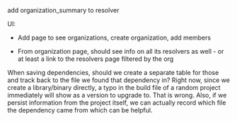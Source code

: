 add organization_summary to resolver

UI:
  - Add page to see organizations, create organization, add members

  - From organization page, should see info on all its resolvers as
    well - or at least a link to the resolvers page filtered by the
    org

When saving dependencies, should we create a separate table for those
and track back to the file we found that dependency in? Right now,
since we create a library/binary directly, a typo in the build file of
a random project immediately will show as a version to upgrade
to. That is wrong. Also, if we persist information from the project
itself, we can actually record which file the dependency came from
which can be helpful.

